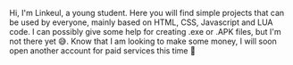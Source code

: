 Hi, I'm Linkeul, a young student. 
Here you will find simple projects that can be used by everyone, mainly based on HTML, CSS, Javascript and LUA code. 
I can possibly give some help for creating .exe or .APK files, but I'm not there yet 😅. 
Know that I am looking to make some money, I will soon open another account for paid services this time 🫣

